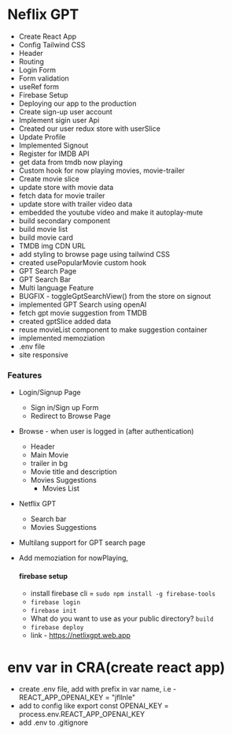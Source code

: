 # Neflix GPT

- Create React App
- Config Tailwind CSS
- Header
- Routing
- Login Form
- Form validation
- useRef form
- Firebase Setup
- Deploying our app to the production
- Create sign-up user account
- Implement sigin user Api
- Created our user redux store with userSlice
- Update Profile
- Implemented Signout
- Register for IMDB API
- get data from tmdb now playing
- Custom hook for now playing movies, movie-trailer
- Create movie slice
- update store with movie data
- fetch data for movie trailer
- update store with trailer video data
- embedded the youtube video and make it autoplay-mute
- build secondary component
- build movie list
- build movie card
- TMDB img CDN URL
- add styling to browse page using tailwind CSS
- created usePopularMovie custom hook
- GPT Search Page
- GPT Search Bar
- Multi language Feature
- BUGFIX - toggleGptSearchView() from the store on signout
- implemented GPT Search using openAI
- fetch gpt movie suggestion from TMDB
- created gptSlice added data
- reuse movieList component to make suggestion container
- implemented memoziation
- .env file
- site responsive

### Features

- Login/Signup Page

  - Sign in/Sign up Form
  - Redirect to Browse Page

- Browse - when user is logged in (after authentication)

  - Header
  - Main Movie
  - trailer in bg
  - Movie title and description
  - Movies Suggestions
    - Movies List

- Netflix GPT

  - Search bar
  - Movies Suggestions

- Multilang support for GPT search page

- Add memoziation for nowPlaying,

  #### firebase setup

  - install firebase cli = `sudo npm install -g firebase-tools`
  - `firebase login`
  - `firebase init`
  - What do you want to use as your public directory? `build`
  - `firebase deploy`
  - link - https://netlixgpt.web.app

# env var in CRA(create react app)

- create .env file, add with prefix in var name, i.e - REACT_APP_OPENAI_KEY = "jfllnle"
- add to config like export const OPENAI_KEY = process.env.REACT_APP_OPENAI_KEY
- add .env to .gitignore
